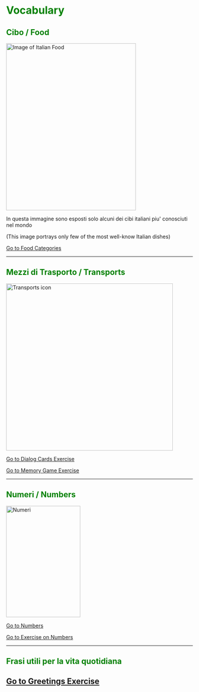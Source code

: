 
<h1 style="color:green;"> Vocabulary </h1>

<h2 style="color:green;"> Cibo / Food </h2>
   
<p>
   <a href="https://clipart4school.com/wp-content/uploads/2018/05/Italian-Food-Clipart-preview.jpg" title="Italian Food">
     
 <img class="imgLeft"
    src="https://clipart4school.com/wp-content/uploads/2018/05/Italian-Food-Clipart-preview.jpg" alt="Image of Italian Food" height="450" width="350">
   
   </a>

<p lang="it"> In questa immagine sono esposti solo alcuni dei cibi italiani piu' conosciuti nel mondo  </p>

<p lang="en">(This image portrays only few of the most well-know Italian dishes) </p> 
 
  <p style="clear:both;"></p>
  
  <p>
<a style="float:right:" href="food.html" class="btn2">Go to Food Categories</a>
</p>
<div style="clear.both;"> </div>
  
  
  <hr>


<h2 style="color:green;"> Mezzi di Trasporto / Transports </h2>

<a title="David, Olivier Guin, Jule Steffen &amp; Matthias Schmidt [CC BY 3.0 (https://creativecommons.org/licenses/by/3.0)], via Wikimedia Commons" href="https://commons.wikimedia.org/wiki/File:Transports_icon.png"><img width="450" alt="Transports icon" src="https://upload.wikimedia.org/wikipedia/commons/thumb/b/b7/Transports_icon.png/512px-Transports_icon.png"></a>


<p>
<a style="float:right:" href="dialogcards.html" class="btn2">Go to Dialog Cards Exercise</a>
</p>
<div style="clear.both;"> </div>


<p>
<a style="float:right:" href="memorygame.html" class="btn2">Go to Memory Game Exercise</a>
</p>
<div style="clear.both;"> </div>


<hr>


<h2 style="color:green;"> Numeri / Numbers </h2>

<p>
   <a href="https://www.publicdomainpictures.net/pictures/40000/velka/numbers-colorful-clip-art.jpg#.XDSECmGMgDs.link" title="Numeri">
      
<img class="imgLeft"
    src="https://www.publicdomainpictures.net/pictures/40000/velka/numbers-colorful-clip-art.jpg#.XDSECmGMgDs.link"  alt="Numeri" height="300" width="200">
   
   </a>
 
  <p style="clear:both;"></p>

<p>
<a style="float:right:" href="numbers.html" class="btn2"> Go to Numbers </a>
</p>
<div style="clear.both;"> </div>

<p>
<a style="float:right:" href="dialognumbers.html" class="btn2">Go to Exercise on Numbers</a>
</p>
<div style="clear.both;"> </div>

<hr>

<h2 style="color:green;"> Frasi utili per la vita quotidiana <h2>
   
<p>
<a style="float:right:" href="greetings.html" class="btn2"> Go to Greetings Exercise </a>
</p>
<div style="clear.both;"> </div>






